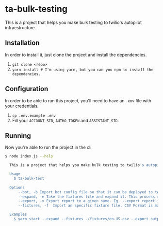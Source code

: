 # ta-bulk-testing
This is a project that helps you make bulk testing to twilio's autopilot infraestructure.

## Installation
In order to install it, just clone the project and install the dependencies.
1. `git clone <repo>`
2. `yarn install # I'm using yarn, but you can you npm to install the dependencies.`

## Configuration
In order to be able to run this project, you'll need to have an `.env` file with your credentials.
1. `cp .env.example .env`
2. Fill your `ACCOUNT_SID`, `AUTHO_TOKEN` and `ASSISTANT_SID`.

## Running
Now you're able to run the project in the cli.
```bash
$ node index.js --help

  This is a project that helps you make bulk testing to twilio's autopilot infraestructure.

  Usage
    $ ta-bulk-test
 
  Options
      --bot, -b Import bot config file so that it can be deployed to twilio.
      --expand, -e Take the fixtures file and expand it. This process relies on https://www.npmjs.com/package/intent-utterance-expander
      --export, -x Export report to a given name. Eg. --export report.json
      --fixtures, -f  Import an specific fixture file. CSV Format is mandatory.

  Examples
    $ yarn start --expand --fixtures ./fixtures/en-US.csv --export output.json
```
